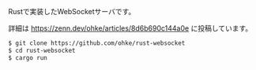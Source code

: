 Rustで実装したWebSocketサーバです。

詳細は https://zenn.dev/ohke/articles/8d6b690c144a0e に投稿しています。

```bash
$ git clone https://github.com/ohke/rust-websocket
$ cd rust-websocket
$ cargo run
```
